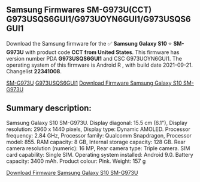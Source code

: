 <h2>Samsung Firmwares SM-G973U(CCT) G973USQS6GUI1/G973UOYN6GUI1/G973USQS6GUI1</h2>
Download the Samsung firmware for the ✅ <strong>Samsung Galaxy S10 </strong> ⭐ <strong>SM-G973U</strong> with product code <strong>CCT</strong> <strong> from United States</strong>. This firmware has version number PDA <strong>G973USQS6GUI1</strong> and CSC G973UOYN6GUI1. The operating system of this firmware is Android R , with build date 2021-09-21. Changelist <strong>22341008</strong>.


[SM-G973U](https://samfirm.shop/samsung/model/SM-G973U)
[G973USQS6GUI1](https://samfirm.shop/samsung/pda/G973USQS6GUI1)
[Download Firmware Samsung Galaxy S10 SM-G973U](https://samfirm.shop/samsung/firmware/458304)
<h2>Summary description:</h2>
<p>Samsung Galaxy S10 SM-G973U. Display diagonal: 15.5 cm (6.1"), Display resolution: 2960 x 1440 pixels, Display type: Dynamic AMOLED. Processor frequency: 2.84 GHz, Processor family: Qualcomm Snapdragon, Processor model: 855. RAM capacity: 8 GB, Internal storage capacity: 128 GB. Rear camera resolution (numeric): 16 MP, Rear camera type: Triple camera. SIM card capability: Single SIM. Operating system installed: Android 9.0. Battery capacity: 3400 mAh. Product colour: Pink. Weight: 157 g</p>


[Download Firmware Samsung Galaxy S10 SM-G973U](https://samfirm.shop/samsung/firmware/458304)
